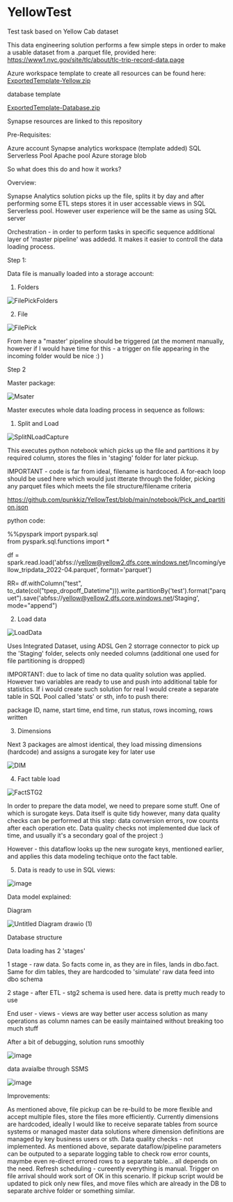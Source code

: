 # YellowTest
Test task based on Yellow Cab dataset


This data engineering solution performs a few simple steps in order to make a usable dataset from a .parquet file, provided here: 
https://www1.nyc.gov/site/tlc/about/tlc-trip-record-data.page  


Azure workspace template to create all resources can be found here: 
[ExportedTemplate-Yellow.zip](https://github.com/punkkiz/YellowTest/files/9444197/ExportedTemplate-Yellow.zip)

database template

[ExportedTemplate-Database.zip](https://github.com/punkkiz/YellowTest/files/9445118/ExportedTemplate-Database.zip)


Synapse resources are linked to this repository 


Pre-Requisites: 

Azure account 
Synapse analytics workspace (template added) 
SQL Serverless Pool 
Apache pool
Azure storage blob

So what does this do and how it works? 

Overview: 

Synapse Analytics solution picks up the file, splits it by day and after performing some ETL steps stores it in user accessable views in SQL Serverless pool. However user experience will be the same as using SQL server 

Orchestration - in order to perform tasks in specific sequence additional layer of 'master pipeline' was addedd. It makes it easier to controll the data loading process. 

Step 1: 

Data file is manually loaded into a storage account:

1. Folders

![FilePickFolders](https://user-images.githubusercontent.com/112269784/187184213-732dd051-8e4e-4775-8451-01f4bfe5b8e7.PNG)

2. File

![FilePick](https://user-images.githubusercontent.com/112269784/187184143-dc9f7ee1-82dc-40bd-9315-d7214f9f1bef.PNG)


From here a "master' pipeline should be triggered (at the moment manually, however if I would have time for this - a trigger on file appearing in the incoming folder would be nice :) ) 

Step 2

Master package: 

![Msater](https://user-images.githubusercontent.com/112269784/187184513-302cebf2-26e5-475d-9d04-dc420547fcfb.PNG)


Master executes whole data loading process in sequence as follows: 

1. Split and Load

![SplitNLoadCapture](https://user-images.githubusercontent.com/112269784/187185831-962f1cbf-3198-432d-998d-338bc5d01144.PNG)

This executes python notebook which picks up the file and partitions it by required column, stores the files in 'staging' folder for later pickup.

IMPORTANT - code is far from ideal, filename is hardcoced. A for-each loop should be used here which would just itterate through the folder, picking any parquet files which meets the file structure/filename criteria

https://github.com/punkkiz/YellowTest/blob/main/notebook/Pick_and_partition.json 

python code:

%%pyspark
import pyspark.sql	
from pyspark.sql.functions  import *

df = spark.read.load('abfss://yellow@yellow2.dfs.core.windows.net/Incoming/yellow_tripdata_2022-04.parquet', format='parquet')

RR= df.withColumn("test", to_date(col("tpep_dropoff_Datetime"))).write.partitionBy('test').format("parquet").save('abfss://yellow@yellow2.dfs.core.windows.net/Staging', mode="append")



2. Load data

 ![LoadData](https://user-images.githubusercontent.com/112269784/187187313-4d3a7780-7bc7-4b82-b67d-527f49e073e9.PNG)

Uses Integrated Dataset, using ADSL Gen 2 storrage connector to pick up the 'Staging' folder, selects only needed columns (additional one used for file partitioning is dropped) 

IMPORTANT: due to lack of time no data quality solution was applied. However two variables are ready to use and push into additional table for statistics. 
If i would create such solution for real I would create a separate table in SQL Pool called 'stats' or sth, info to push there: 

package ID, name, start time, end time, run status, rows incoming, rows written



3. Dimensions 

Next 3 packages are almost identical, they load missing dimensions (hardcode) and assigns a surogate key for later use 

![DIM](https://user-images.githubusercontent.com/112269784/187188089-d8c44193-f3e0-48da-9947-17df2a579afc.PNG)


4. Fact table load 

![FactSTG2](https://user-images.githubusercontent.com/112269784/187188308-a3aa8c41-c11d-46ae-9b20-b40980fe0758.PNG)

In order to prepare the data model, we need to prepare some stuff. One of which is surogate keys. Data itself is quite tidy however, many data quality checks can be performed at this step: data conversion errors, row counts after each operation etc. Data quality checks not implemented due lack of time, and usually it's a secondary goal of the project :) 

However - this dataflow looks up the new surogate keys, mentioned earlier, and applies this data modeling techique onto the fact table.

5. Data is ready to use in SQL views: 

![image](https://user-images.githubusercontent.com/112269784/187189159-ae5e1572-b39e-48c5-874f-fcd3a6572528.png)


Data model explained:

Diagram

![Untitled Diagram drawio (1)](https://user-images.githubusercontent.com/112269784/187195224-1f33538d-c672-4d8f-9bef-19f99ec1737d.png)


Database structure

Data loading has 2 'stages' 

1 stage - raw data. So facts come in, as they are in files, lands in dbo.fact. Same for dim tables, they are hardcoded to 'simulate' raw data feed into dbo schema

2 stage - after ETL - stg2 schema is used here. data is pretty much ready to use 

End user - views - views are way better user access solution as many operations as column names can be easily maintained without breaking too much stuff 

After a bit of debugging, solution runs smoothly

![image](https://user-images.githubusercontent.com/112269784/187216735-9245fa04-63d5-4d5b-8e50-3181de1709e7.png)


data avaialbe through SSMS 

![image](https://user-images.githubusercontent.com/112269784/187216924-9a3832f3-5dca-4ff8-a834-084fc3d4c2f8.png)



Improvements:

   As mentioned above, file pickup can be re-build to be more flexible and accept multiple files, store the files more efficiently. 
   Currently dimensions are hardcoded, ideally I would like to receive separate tables from source systems or managed master data solutions where dimension definitions are managed by key business users or sth.
   Data quality checks - not implemented. As mentioned above, separate dataflow/pipeline parameters can be outputed to a separate logging table to check row error counts, maymbe even re-direct errored rows to a separate table... all depends on the need. 
   Refresh scheduling - cureently everything is manual. Trigger on file arrival should work sort of OK in this scenario. If pickup script would be updated to pick only new files, and move files which are already in the DB to separate archive folder or something similar. 
   


